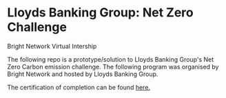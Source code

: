 # Lloyds Banking Group: Net Zero Challenge 
Bright Network Virtual Intership 

<p>The following repo is a prototype/solution to Lloyds Banking Group's Net Zero Carbon emission challenge. The following program was organised by Bright Network and hosted by Lloyds Banking Group.</p>
<p>The certification of completion can be found <a href="https://www.brightnetwork.co.uk/certificates/bright-network-ieuk-2023-on-de_kzw8daplahp6iy/" >here.</a></p>

